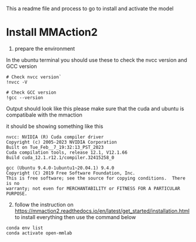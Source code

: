 This a readme file and process to go to install and activate the model

# Install MMAction2
1. prepare the environment

In the  ubuntu terminal you should use these to check the nvcc version and GCC version
```ubuntu terminal
# Check nvcc version`
!nvcc -V

# Check GCC version
!gcc --version
```

Output should look like this
please make sure that the cuda and ubuntu is compatibale with the mmaction

it should be showing something like this
```ubuntu terminal
nvcc: NVIDIA (R) Cuda compiler driver
Copyright (c) 2005-2023 NVIDIA Corporation
Built on Tue_Feb__7_19:32:13_PST_2023
Cuda compilation tools, release 12.1, V12.1.66
Build cuda_12.1.r12.1/compiler.32415258_0

gcc (Ubuntu 9.4.0-1ubuntu1~20.04.1) 9.4.0
Copyright (C) 2019 Free Software Foundation, Inc.
This is free software; see the source for copying conditions.  There is no
warranty; not even for MERCHANTABILITY or FITNESS FOR A PARTICULAR PURPOSE.
```
2. follow the instruction on https://mmaction2.readthedocs.io/en/latest/get_started/installation.html to install everything
then use the command below
```ubuntu terminal
conda env list
conda activate open-mmlab
``` 